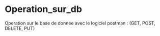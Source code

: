 # Operation_sur_db
Operation sur le base de donnee avec le logiciel postman : (GET, POST, DELETE,  PUT)
